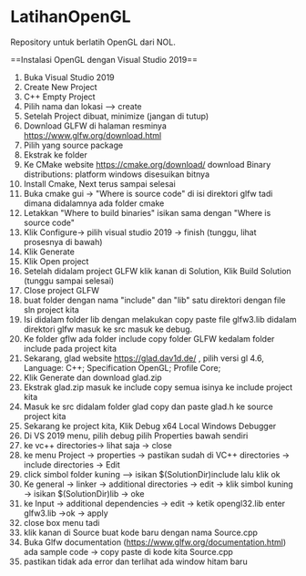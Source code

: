 # LatihanOpenGL
Repository untuk berlatih OpenGL dari NOL.


==Instalasi OpenGL dengan Visual Studio 2019==

1. Buka Visual Studio 2019
2. Create New Project
3. C++ Empty Project
4. Pilih nama dan lokasi --> create
5. Setelah Project dibuat, minimize (jangan di tutup)
6. Download GLFW di halaman resminya https://www.glfw.org/download.html
7. Pilih yang source package
8. Ekstrak ke folder
9. Ke CMake website https://cmake.org/download/ download Binary distributions: platform windows disesuikan bitnya
10. Install Cmake, Next terus sampai selesai
11. Buka cmake gui -> "Where is source code" di isi direktori glfw tadi dimana didalamnya ada folder cmake
12. Letakkan "Where to build binaries" isikan sama dengan "Where is source code"
13. Klik Configure-> pilih visual studio 2019 -> finish (tunggu, lihat prosesnya di bawah)
14. Klik Generate
15. Klik Open project
16. Setelah didalam project GLFW klik kanan di Solution, Klik Build Solution (tunggu sampai selesai)
17. Close project GLFW
18. buat folder dengan nama "include" dan "lib" satu direktori dengan file sln project kita 
19. Isi didalam folder lib dengan melakukan copy paste file glfw3.lib didalam direktori glfw masuk ke src masuk ke debug.
20. Ke folder gflw ada folder include copy folder GLFW kedalam folder include pada project kita
21. Sekarang, glad website https://glad.dav1d.de/ , pilih versi gl 4.6, Language: C++; Specification OpenGL; Profile Core;
22. Klik Generate dan download glad.zip
23. Ekstrak glad.zip masuk ke include copy semua isinya ke include project kita
24. Masuk ke src didalam folder glad copy dan paste glad.h ke source project kita
25. Sekarang ke project kita, Klik Debug x64 Local Windows Debugger
26. Di VS 2019 menu, pilih debug pilih Properties bawah sendiri
27. ke vc++ directories-> lihat saja -> close
28. ke menu Project -> properties -> pastikan sudah di VC++ directories -> include directories -> Edit
29. click simbol folder kuning --> isikan $(SolutionDir)include lalu klik ok
30. Ke general -> linker -> additional directories -> edit -> klik simbol kuning -> isikan $(SolutionDir)lib -> oke
31. ke Input -> additional dependencies -> edit -> ketik opengl32.lib enter glfw3.lib ->ok -> apply 
32. close box menu tadi
33. klik kanan di Source buat kode baru dengan nama Source.cpp
34. Buka Glfw documentation (https://www.glfw.org/documentation.html) ada sample code -> copy paste di kode kita Source.cpp 
35. pastikan tidak ada error dan terlihat ada window hitam baru
